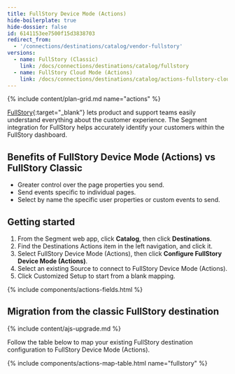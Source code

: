 ```yaml
---
title: FullStory Device Mode (Actions)
hide-boilerplate: true
hide-dossier: false
id: 6141153ee7500f15d3838703
redirect_from:
  - '/connections/destinations/catalog/vendor-fullstory'
versions:
  - name: FullStory (Classic)
    link: /docs/connections/destinations/catalog/fullstory
  - name: FullStory Cloud Mode (Actions)
    link: /docs/connections/destinations/catalog/actions-fullstory-cloud
---
```

{% include content/plan-grid.md name="actions" %}

[FullStory](https://www.fullstory.com/){:target="_blank"} lets product and support teams easily understand everything about the customer experience. The Segment integration for FullStory helps accurately identify your customers within the FullStory dashboard.

## Benefits of FullStory Device Mode (Actions) vs FullStory Classic

- Greater control over the page properties you send.
- Send events specific to individual pages.
- Select by name the specific user properties or custom events to send.


## Getting started

1. From the Segment web app, click **Catalog**, then click **Destinations**.
2. Find the Destinations Actions item in the left navigation, and click it.
3. Select FullStory Device Mode (Actions), then click **Configure FullStory Device Mode (Actions)**.
4. Select an existing Source to connect to FullStory Device Mode (Actions).
5. Click Customized Setup to start from a blank mapping.

{% include components/actions-fields.html %}

## Migration from the classic FullStory destination
{% include content/ajs-upgrade.md %}



Follow the table below to map your existing FullStory destination configuration to FullStory Device Mode (Actions).

{% include components/actions-map-table.html name="fullstory" %}